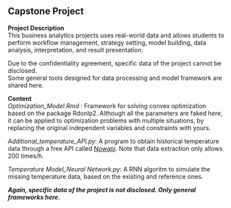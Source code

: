 Capstone Project
---  
**Project Description**  
This business analytics projects uses real-world data and allows students to perform workflow management, strategy setting, model building, data analysis, interpretation, and result presentation.

Due to the confidentiality agreement, specific data of the project cannot be disclosed.  
Some general tools designed for data processing and model framework are shared here.

**Content**  
*Optimization_Model.Rmd* : Framework for solving convex optimization based on the package Rdonlp2. Although all the parameters are faked here, it can be applied to optimization problems with multiple situations, by replacing the original independent variables and constraints with yours.

*Additional_temperature_API.py*: A program to obtain historical temperature data through a free API called [Nowapi](https://www.nowapi.com/api/weather.history). Note that data extraction only allows 200 times/h.  

*Temperature Model_Neural Network.py*: A RNN algoritm to simulate the missing temperature data, based on the existing and reference ones.

***Again, specific data of the project is not disclosed. Only general frameworks here.***
